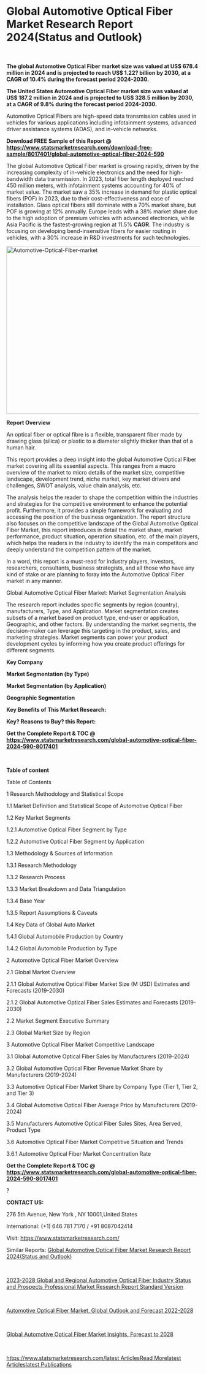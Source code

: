 <h1>Global Automotive Optical Fiber Market Research Report 2024(Status and Outlook)</h1><br/><p><strong>The global Automotive Optical Fiber market size was valued at US$ 678.4 million in 2024 and is projected to reach US$ 1.22? billion by 2030, at a <strong>CAGR</strong> of 10.4% during the forecast period 2024-2030.</strong></p>
 
 
 
 <p><strong>The United States Automotive Optical Fiber market size was valued at US$ 187.2 million in 2024 and is projected to US$ 328.5 million by 2030, at a <strong>CAGR</strong> of 9.8% during the forecast period 2024-2030.</strong></p>
 
 
 
 <p>Automotive Optical Fibers are high-speed data transmission cables used in vehicles for various applications including infotainment systems, advanced driver assistance systems (ADAS), and in-vehicle networks.</p>
 
 
 
 <p><strong>Download FREE Sample of this Report @ <a href="https://www.statsmarketresearch.com/download-free-sample/8017401/global-automotive-optical-fiber-2024-590">https://www.statsmarketresearch.com/download-free-sample/8017401/global-automotive-optical-fiber-2024-590</a></strong></p>
 
 
 
 <p>The global Automotive Optical Fiber market is growing rapidly, driven by the increasing complexity of in-vehicle electronics and the need for high-bandwidth data transmission. In 2023, total fiber length deployed reached 450 million meters, with infotainment systems accounting for 40% of market value. The market saw a 35% increase in demand for plastic optical fibers (POF) in 2023, due to their cost-effectiveness and ease of installation. Glass optical fibers still dominate with a 70% market share, but POF is growing at 12% annually. Europe leads with a 38% market share due to the high adoption of premium vehicles with advanced electronics, while Asia Pacific is the fastest-growing region at 11.5% <strong>CAGR</strong>. The industry is focusing on developing bend-insensitive fibers for easier routing in vehicles, with a 30% increase in R&D investments for such technologies.</p>
 
 
 
 <p><img alt="Automotive-Optical-Fiber-market" src="https://www.grandresearchstore.com/assets/report-images/Automotive_Optical_Fiber_market.png" style="width: 730px; height: 438px;" /></p>
 
 
 
 <p><strong>Report Overview</strong></p>
 
 
 
 <p>An optical fiber or optical fibre is a flexible, transparent fiber made by drawing glass (silica) or plastic to a diameter slightly thicker than that of a human hair.</p>
 
 
 
 <p>This report provides a deep insight into the global Automotive Optical Fiber market covering all its essential aspects. This ranges from a macro overview of the market to micro details of the market size, competitive landscape, development trend, niche market, key market drivers and challenges, SWOT analysis, value chain analysis, etc.</p>
 
 
 
 <p>The analysis helps the reader to shape the competition within the industries and strategies for the competitive environment to enhance the potential profit. Furthermore, it provides a simple framework for evaluating and accessing the position of the business organization. The report structure also focuses on the competitive landscape of the Global Automotive Optical Fiber Market, this report introduces in detail the market share, market performance, product situation, operation situation, etc. of the main players, which helps the readers in the industry to identify the main competitors and deeply understand the competition pattern of the market.</p>
 
 
 
 <p>In a word, this report is a must-read for industry players, investors, researchers, consultants, business strategists, and all those who have any kind of stake or are planning to foray into the Automotive Optical Fiber market in any manner.</p>
 
 
 
 <p>Global Automotive Optical Fiber Market: Market Segmentation Analysis</p>
 
 
 
 <p>The research report includes specific segments by region (country), manufacturers, Type, and Application. Market segmentation creates subsets of a market based on product type, end-user or application, Geographic, and other factors. By understanding the market segments, the decision-maker can leverage this targeting in the product, sales, and marketing strategies. Market segments can power your product development cycles by informing how you create product offerings for different segments.</p>
 
 
 
 <p><strong>Key Company</strong></p>
 
 
 
 <p><strong>Market Segmentation (by Type)</strong></p>
 
 
 
 <p><strong>Market Segmentation (<strong>by Application</strong>)</strong></p>
 
 
 
 <p><strong>Geographic Segmentation</strong></p>
 
 
 
 <p><strong>Key Benefits of This Market Research:</strong></p>
 
 
 
 <p><strong>Key? <strong>Reasons to Buy</strong>? this Report:</strong></p>
 
 
 
 <div><b>Get the Complete Report & TOC @ <a href="https://www.statsmarketresearch.com/global-automotive-optical-fiber-2024-590-8017401">https://www.statsmarketresearch.com/global-automotive-optical-fiber-2024-590-8017401</a></b></div>
 
 
 
 <p><br />
 
 <b>Table of content</b></p>
 
 
 
 <p>Table of Contents<br />
 
 1 Research Methodology and Statistical Scope<br />
 
 1.1 Market Definition and Statistical Scope of Automotive Optical Fiber<br />
 
 1.2 Key Market Segments<br />
 
 1.2.1 Automotive Optical Fiber Segment by Type<br />
 
 1.2.2 Automotive Optical Fiber Segment by Application<br />
 
 1.3 Methodology & Sources of Information<br />
 
 1.3.1 Research Methodology<br />
 
 1.3.2 Research Process<br />
 
 1.3.3 Market Breakdown and Data Triangulation<br />
 
 1.3.4 Base Year<br />
 
 1.3.5 Report Assumptions & Caveats<br />
 
 1.4 Key Data of Global Auto Market<br />
 
 1.4.1 Global Automobile Production by Country<br />
 
 1.4.2 Global Automobile Production by Type<br />
 
 2 Automotive Optical Fiber Market Overview<br />
 
 2.1 Global Market Overview<br />
 
 2.1.1 Global Automotive Optical Fiber Market Size (M USD) Estimates and Forecasts (2019-2030)<br />
 
 2.1.2 Global Automotive Optical Fiber Sales Estimates and Forecasts (2019-2030)<br />
 
 2.2 Market Segment Executive Summary<br />
 
 2.3 Global Market Size by Region<br />
 
 3 Automotive Optical Fiber Market Competitive Landscape<br />
 
 3.1 Global Automotive Optical Fiber Sales by Manufacturers (2019-2024)<br />
 
 3.2 Global Automotive Optical Fiber Revenue Market Share by Manufacturers (2019-2024)<br />
 
 3.3 Automotive Optical Fiber Market Share by Company Type (Tier 1, Tier 2, and Tier 3)<br />
 
 3.4 Global Automotive Optical Fiber Average Price by Manufacturers (2019-2024)<br />
 
 3.5 Manufacturers Automotive Optical Fiber Sales Sites, Area Served, Product Type<br />
 
 3.6 Automotive Optical Fiber Market Competitive Situation and Trends<br />
 
 3.6.1 Automotive Optical Fiber Market Concentration Rate</p>
 
 
 
 <div><b>Get the Complete Report & TOC @ <a href="https://www.statsmarketresearch.com/global-automotive-optical-fiber-2024-590-8017401">https://www.statsmarketresearch.com/global-automotive-optical-fiber-2024-590-8017401</a></b></div>
 
 
 
 <p>? </p>
 
 
 
 <p><b>CONTACT US:</b><br />
 
 276 5th Avenue, New York , NY 10001,United States<br />
 
 International: (+1) 646 781 7170 / +91 8087042414<br />
 
 Visit: <a href="https://www.statsmarketresearch.com/">https://www.statsmarketresearch.com/</a><br />
 
 Similar Reports: <a href="https://www.statsmarketresearch.com/global-automotive-optical-fiber-2024-590-8017401">Global Automotive Optical Fiber Market Research Report 2024(Status and Outlook)</a><br />
 
 <br />
 
 <a href="https://www.statsmarketresearch.com/global-automotive-optical-fiber-2024-590-8017401">2023-2028 Global and Regional Automotive Optical Fiber Industry Status and Prospects Professional Market Research Report Standard Version</a><br />
 
 <br />
 
 <a href="https://www.statsmarketresearch.com/global-automotive-optical-fiber-2024-590-8017401">Automotive Optical Fiber Market, Global Outlook and Forecast 2022-2028</a><br />
 
 <br />
 
 <a href="https://www.statsmarketresearch.com/global-automotive-optical-fiber-2024-590-8017401">Global Automotive Optical Fiber Market Insights, Forecast to 2028</a><br />
 
 <br />
 
 <a href="https://gyeongbokgung.com">https://www.statsmarketresearch.com/</a><a href="https://hallyeomaritime.com">latest Articles</a><a href="https://jingwansa.com">Read More</a><a href="https://nguoiviet.jp/">latest Articles</a><a href="https://www.intelmarketresearch.com/">latest Publications</a></p>